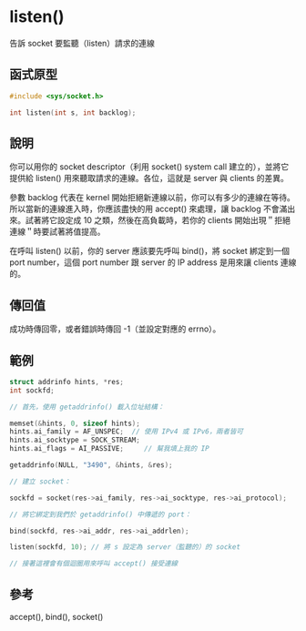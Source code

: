 # listen()

告訴 socket 要監聽（listen）請求的連線

## 函式原型

```c
#include <sys/socket.h>

int listen(int s, int backlog);
```

## 說明

你可以用你的 socket descriptor（利用 socket() system call 建立的），並將它提供給 listen() 用來聽取請求的連線。各位，這就是 server 與 clients 的差異。

參數 backlog 代表在 kernel 開始拒絕新連線以前，你可以有多少的連線在等待。所以當新的連線進入時，你應該盡快的用 accept() 來處理，讓 backlog 不會滿出來。試著將它設定成 10 之類，然後在高負載時，若你的 clients 開始出現＂拒絕連線＂時要試著將值提高。

在呼叫 listen() 以前，你的 server 應該要先呼叫 bind()，將 socket 綁定到一個 port number，這個 port number 跟 server 的 IP address 是用來讓 clients 連線的。

## 傳回值

成功時傳回零，或者錯誤時傳回 -1（並設定對應的 errno）。

## 範例

```c
struct addrinfo hints, *res;
int sockfd;

// 首先，使用 getaddrinfo() 載入位址結構：

memset(&hints, 0, sizeof hints);
hints.ai_family = AF_UNSPEC;  // 使用 IPv4 或 IPv6，兩者皆可
hints.ai_socktype = SOCK_STREAM;
hints.ai_flags = AI_PASSIVE;     // 幫我填上我的 IP

getaddrinfo(NULL, "3490", &hints, &res);

// 建立 socket：

sockfd = socket(res->ai_family, res->ai_socktype, res->ai_protocol);

// 將它綁定到我們於 getaddrinfo() 中傳遞的 port：

bind(sockfd, res->ai_addr, res->ai_addrlen);

listen(sockfd, 10); // 將 s 設定為 server（監聽的）的 socket

// 接著這裡會有個迴圈用來呼叫 accept() 接受連線
```

## 參考

accept(), bind(), socket()
